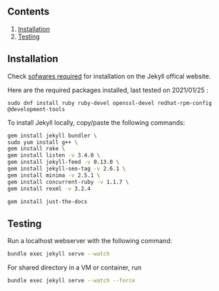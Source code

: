 ## Contents

1. [Installation](#Installation)
2. [Testing](#Testing)

## Installation

Check [sofwares required](https://jekyllrb.com/docs/installation/) for installation on the Jekyll offical website.

Here are the required packages installed, last tested on 2021/01/25 :
```
sudo dnf install ruby ruby-devel openssl-devel redhat-rpm-config @development-tools
```

To install Jekyll locally, copy/paste the following commands:

```bash
gem install jekyll bundler \
sudo yum install g++ \
gem install rake \
gem install listen -v 3.4.0 \
gem install jekyll-feed -v 0.13.0 \
gem install jekyll-seo-tag -v 2.6.1 \
gem install minima -v 2.5.1 \
gem install concurrent-ruby -v 1.1.7 \
gem install rexml -v 3.2.4
```

```bash
gem install just-the-docs
```

## Testing

Run a localhost webserver with the following command:

```bash
bundle exec jekyll serve --watch
```
For shared directory in a VM or container, run
```bash
bundle exec jekyll serve --watch --force
```

